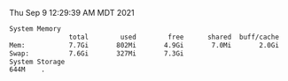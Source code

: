 Thu Sep  9 12:29:39 AM MDT 2021
```bash
System Memory
               total        used        free      shared  buff/cache   available
Mem:           7.7Gi       802Mi       4.9Gi       7.0Mi       2.0Gi       6.6Gi
Swap:          7.6Gi       327Mi       7.3Gi
System Storage
644M	.
```
